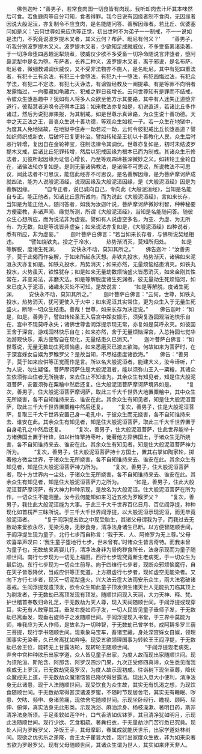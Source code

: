 <!-- { "loadSidebar": true } -->
　　佛告迦叶：“善男子，若常食肉国一切食皆有肉现，我听却肉去汁坏其本味然后可食。若鱼鹿肉等自分可知，食者得罪。我今日说有因缘者制不食肉，无因缘者因说大般泥洹，亦复制令不应食肉，是名能随问答、善解因缘者。若比丘、优婆塞问如是义：‘云何世尊如来应供等正觉，初出世时不为弟子一一制戒，不一一说如是法门，不究竟说波罗提木叉者，其义云何？布萨、毗尼有何义？’
　　“善男子，听我分别波罗提木叉义。波罗提木叉者，少欲知足成就威仪，不多受畜离诸染著。于一切净命堕四恶趣泥犁烧煮，彼威仪少欲不多受畜一切净命随说言非堕者，堕阿鼻泥犁中是名为堕。布萨者，长养二种义，波罗提木叉者，离于邪说，是名布萨。毗尼者，微细教诫调伏威仪，又不受非法物亦不施人，是名毗尼。其中有犯四重法者，有犯十三有余法，有犯三十舍堕法，有犯九十一堕法，有犯四悔过法，有犯众学法，有犯二不定法，有犯七灭诤法，有谤毁经教及一阐提辈。有是等罪不向明者发露悔过，一向覆藏如龟藏六，犯戒之罪日夜增长。云何世尊知有是罪而不结戒，令彼众生堕恶趣中？犹如有人将多人众欲至他方示其要路，其中有人迷失正道堕非道行，彼黠慧者追唤令还得本正路；如来教法亦复如是，初说直道，若诸比丘多作诸过，然后为说犯罪果报，为其制戒。如是世尊示真谛路，为众生说十善功德。天中之天正法之王，普哀众生说十善功德，等观众生如视一子。若一众生在地狱中，为度其人免地狱故，在地狱中住寿一劫若过一劫，云何令彼犯戒比丘长堕恶道？譬如织师织成新衣，后破坏已复更补治。譬如转轮圣王初以十善教化人民，众生后时恶行转增，复因自在金轮神宝，往制法律令其调伏。世尊亦复如是，初时未结波罗提木叉戒，后诸比丘犯罪转增，然后以犯戒因缘为根本已而为制戒。其诸众生乐修法者，见彼所起因缘为证信心增长，乃至等观四谛甚深微妙之义。如转轮王金轮自在，诸佛法轮亦复如是。是则无量诸佛教法，是诸佛不可思议，所说教法不可思议，闻此法者不可思议，能信此经亦不可思议。是名善解因缘，是为菩萨摩诃萨成就四法，能为人说般泥洹经，说现因缘及大般泥洹因缘，是《大般泥洹经》因是为善解因缘。
　　“自专正者，说已诚向自己，专向此《大般泥洹经》，当知是名能自专正。能正他者，知诸比丘意所诚向，而为说此《大般泥洹经》，言如来长存，当知是为能正他人。随问答者，如我为汝迦叶说，菩萨摩诃萨微妙利智，种种秘要方便密教，非诸声闻、缘觉所测，所谓《大般泥洹经》，当知是名能随问答。随彼众生心想所应，而为说法非为虚妄。譬如有人说虚空多名，为空、为虚、为无所有、为无数，如是等说皆非虚妄；如来说法亦复如是，《大般泥洹经》四种说者，悉有所应，非为虚妄。”
　　迦叶菩萨白佛言：“若当如来长存者，与佛所说契经相违。
　　“譬如烧铁丸，投之于冷水，
　　热势渐消灭，莫知所归处。
　　如是等解脱，度诸生死渊，
　　安快永不动，莫知其所之。”
　　佛告迦叶：“汝善男子，莫于此偈而作妄解，于如来所起永灭想。非铁丸投水，热势渐灭，诸佛如来泥洹永灭亦复如是。如铁丸投水，热势消灭；如来亦然，无量烦恼结患消灭。如铁丸投水，火势虽灭，铁性犹存；如是如来无量劫数烦恼盛火皆悉消灭，如来金刚其性常在，非变易法，非磨灭法。如是等解脱度诸生死渊者，彼无量劫生死烦恼河，如来已度入于泥洹，诸趣永灭处不可知。是故说言：
　　“如是等解脱，度诸生死渊，
　　安快永不动，莫知其所之。”
　　迦叶菩萨白佛言：“云何，世尊，如铁丸投水，热势消灭，犹可更使入于火中；如来泥洹其实常住，更为众生入于无量生死盛火，断除一切众生结患。善哉！世尊，如来长存为决定说。”
　　佛告迦叶：“如是，如是。善男子，譬如转轮圣王入后宫中婇女娱乐，须臾复游园观浴池快乐自在，宫中不现莫呼永失；诸佛世尊舍阎浮提示现无常，亦复如是莫呼永灭。如彼国王舍于深宫，游戏园林快乐自在；如来亦然，舍于无量烦恼深宫，入总持园七觉华池游观快乐，乘方便智自在现化，无量结患久已消灭。”
　　迦叶菩萨白佛言：“如世尊说，无量无数劫生死烦恼患，如来悉磨灭已渡五欲海。何故如来为菩萨时，在于深宫婇女自娱为罗睺罗父？是故当知，不尽结患度诸欲海。”
　　佛告：“善男子，莫于如来应供等正觉而作是言。所以名大般泥洹者，能建大义，汝今谛听，广为人说，勿生疑怪。菩萨摩诃萨住是大般泥洹者，能以须弥山王入一粟糩，其诸众生依须弥山住者无所娆害，来去住止不知谁为。其余众生有知见者，知是住大般泥洹菩萨，安置须弥在粟糩中然后还复。住大般泥洹菩萨摩诃萨境界如是。
　　“复次，善男子，住大般泥洹菩萨摩诃萨，取此三千大千世界大地置粟糩中，其中众生无所娆害，各不自知谁持来去、谁安在此。其余众生有知见者，知是住大般泥洹菩萨，取此三千大千世界置粟糩中然后还复。
　　“复次，善男子，住是大般泥洹菩萨，复取三千大千世界安置己身一毛孔中，于彼众生而无娆害，各不自知谁持来去、谁安在此。其余众生有知见者，知是住大般泥洹菩萨，取此三千大千世界置于自身毛孔之中然后还复。
　　“复次，善男子，住大般泥洹菩萨，住此世界能举十方诸佛国土置于针锋，如以针锋擎持枣叶，徙著他方异佛国土，于诸众生无所娆害，各不自知谁持来去、谁安在此。其余众生有知见者，知是住大般泥洹菩萨神力所为。
　　“复次，善男子，住大般泥洹菩萨持十方国土，置其右掌如陶家轮，掷著他方微尘世界，于诸众生无所娆害，各不自知谁持来去、谁安在此。其余众生有知见者，知是住大般泥洹菩萨神力所为。
　　“复次，善男子，住大般泥洹菩萨者，取十方世界内一尘处，于诸众生无所娆害，各不自知谁持来去、谁安在此。其余众生有知见者，知是住大般泥洹菩萨力之所为。
　　“如是，善男子，住此大般泥洹菩萨摩诃萨，有大神力种种示现，是故名为大般泥洹。住大般泥洹菩萨在所为作，一切众生不能测量。汝今云何能知如来习近五欲为罗睺罗父？
　　“复次，善男子，我住此大般泥洹能为大事。于此三千大千世界百亿日月、百亿阎浮提，种种现化如首楞严三昧所说。于三千大千世界阎浮提，以大般泥洹示现泥洹，而无毕竟般泥洹者。
　　“复于阎浮提五欲之中现受胎生，其诸父母谓我为子，而我过去无数劫来爱欲永尽，无染污身，无秽食身，清净法身诸生已断。以方便智随顺世间，于阎浮提生现为童子，北行七步而自称言：‘我于天、人、阿修罗为无上尊。’父母欢喜举声叹曰：‘我生童子堕地行七步，世未曾有。’时诸众生皆言奇特。而我未曾为童子也，无数劫来离婴儿行，清净法身非为骨肉秽食所长，法身示现而为童子随顺世间。南行七步现为一切无上福田。西行七步现究竟断生老病死，于一切众生为最后边。东行七步现为一切众生前导。向于四维行七步者，现断众邪烦恼魔行，自在天子皆悉降伏，当成应供等正觉道。上方蹑虚行七步者，现如虚空无能染者。又向下方行七步者，现灭一切泥犁盛火，兴大法云霔大法雨安乐众生，雨大法雹破诸恶戒。生阎浮提现遗顶发，欲令众生知此童子顶发俱生诸天世人无能执刀临其顶上为剃发者，于无数劫已离顶发现有顶发。随顺世间现入天祠，大力天神、释、梵、护世稽首奉敬归命礼足，于无数劫为天人尊，现入天祠随顺世间。于阎浮提或现穿耳，实无有人敢穿其耳。垂发右旋如师子发，一切人民皆见童子垂师子发，于无数劫已离垂发，现垂右旋师子之发随顺世间。于阎浮提现入书堂，于三界中莫能为师，唯我应为天人作师，是故名为一切种智，于无数劫已曾学书，成阿耨多罗三藐三菩提，现行学书随顺世间。现乘象马宝车，畜诸宝藏，身处深宫婇女自娱，领理国事实无染著，久已舍离犹如弃唾。现受五欲领理国事为转轮王王阎浮提，于无数劫已舍王位，能转无上甘露法轮，现转轮王随顺世间。
　　“于阎浮提现老病死，弃舍中宫种种欲乐出家学道，众人皆见童子出家，为度人故而现出家随顺世间。现为须陀洹、斯陀含、阿那含、阿罗汉四沙门果，九次正受修四真谛，众生悉见而我疾成无上罗汉，已无数劫究竟罗汉，为度人故示现初成。往诣树下现坐草蓐，降伏众魔成无上道，于无数劫众魔诸恼皆已降伏得甘露法。现出入息大小便利，清净法身无此诸患，现于人法随顺世间。现受饮食为众生故，其实无有饥渴之想，为现饮食随顺世间。于无数劫常得甚深诸波罗蜜，不随时节现居舍宅，其实无有睡眠、哕患、欠呿、频申、身诸苦痛，现依舍宅随顺世间。示现坐卧经行、瞻视、顾眄、屈伸、俯仰，真实法身无此形类。示现洗浴、麻油涂身、杨枝澡漱、著明目药，斯非清净法身所须。手足柔软如莲华叶，口气香洁如优钵罗，其目清净犹如明月，示现此法随顺世间。现行少欲、乞食粗疏、著粪扫衣，于无量劫沙门苦行悉已究竟。现处人间为罗睺罗父、净饭王子，其母摩耶，眷属成就能厌世乐，出家学道处林树间。现欲之优劣乐之差降，舍王太子瞿昙大姓，现行出家度众生故，非为如来染著五欲为罗睺罗父。现有父母随顺世间，其诸众生谓为世人，其实如来非天非人。
